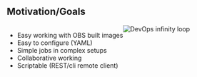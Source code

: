 <!-- .slide: data-state="normal" id="motivation" data-menu-title="Motivation/Goals" -->
## Motivation/Goals
<div style="display: flex;">
<ul
   style="display:table-cell;vertical-align:top;"
>
<li>Easy working with OBS built images</li>
<li>Easy to configure (YAML)</li>
<li>Simple jobs in complex setups</li>
<li>Collaborative working</li>
<li>Scriptable (REST/cli remote client)</li>
</ul>
<div
   style="display:table-cell;vertical-align:top;"
>
<img
   alt="DevOps infinity loop"
   src="images/DevOps-infinity-loop.png"
/>
</div>
</div>
